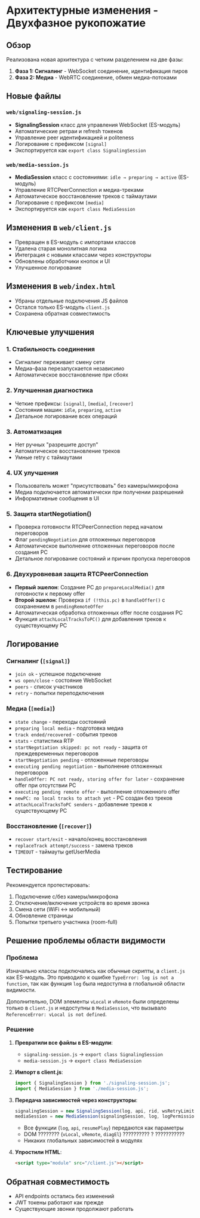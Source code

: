 # Архитектурные изменения - Двухфазное рукопожатие

## Обзор
Реализована новая архитектура с четким разделением на две фазы:
1. **Фаза 1: Сигналинг** - WebSocket соединение, идентификация пиров
2. **Фаза 2: Медиа** - WebRTC соединение, обмен медиа-потоками

## Новые файлы

### `web/signaling-session.js`
- **SignalingSession** класс для управления WebSocket (ES-модуль)
- Автоматические ретраи и refresh токенов
- Управление peer идентификацией и politeness
- Логирование с префиксом `[signal]`
- Экспортируется как `export class SignalingSession`

### `web/media-session.js`  
- **MediaSession** класс с состояниями: `idle → preparing → active` (ES-модуль)
- Управление RTCPeerConnection и медиа-треками
- Автоматическое восстановление треков с таймаутами
- Логирование с префиксом `[media]`
- Экспортируется как `export class MediaSession`

## Изменения в `web/client.js`
- Превращен в ES-модуль с импортами классов
- Удалена старая монолитная логика
- Интеграция с новыми классами через конструкторы
- Обновлены обработчики кнопок и UI
- Улучшенное логирование

## Изменения в `web/index.html`
- Убраны отдельные подключения JS файлов
- Остался только ES-модуль `client.js`
- Сохранена обратная совместимость

## Ключевые улучшения

### 1. Стабильность соединения
- Сигналинг переживает смену сети
- Медиа-фаза перезапускается независимо
- Автоматическое восстановление при сбоях

### 2. Улучшенная диагностика
- Четкие префиксы: `[signal]`, `[media]`, `[recover]`
- Состояния машин: `idle`, `preparing`, `active`
- Детальное логирование всех операций

### 3. Автоматизация
- Нет ручных "разрешите доступ"
- Автоматическое восстановление треков
- Умные retry с таймаутами

### 4. UX улучшения
- Пользователь может "присутствовать" без камеры/микрофона
- Медиа подключается автоматически при получении разрешений
- Информативные сообщения в UI

### 5. Защита startNegotiation()
- Проверка готовности RTCPeerConnection перед началом переговоров
- Флаг `pendingNegotiation` для отложенных переговоров
- Автоматическое выполнение отложенных переговоров после создания PC
- Детальное логирование состояний и причин пропуска переговоров

### 6. Двухуровневая защита RTCPeerConnection
- **Первый эшелон**: Создание PC до `prepareLocalMedia()` для готовности к первому offer
- **Второй эшелон**: Проверка `if (!this.pc)` в `handleOffer()` с сохранением в `pendingRemoteOffer`
- Автоматическая обработка отложенных offer после создания PC
- Функция `attachLocalTracksToPC()` для добавления треков к существующему PC

## Логирование

### Сигналинг (`[signal]`)
- `join ok` - успешное подключение
- `ws open/close` - состояние WebSocket
- `peers` - список участников
- `retry` - попытки переподключения

### Медиа (`[media]`)
- `state change` - переходы состояний
- `preparing local media` - подготовка медиа
- `track ended/recovered` - события треков
- `stats` - статистика RTP
- `startNegotiation skipped: pc not ready` - защита от преждевременных переговоров
- `startNegotiation pending` - отложенные переговоры
- `executing pending negotiation` - выполнение отложенных переговоров
- `handleOffer: PC not ready, storing offer for later` - сохранение offer при отсутствии PC
- `executing pending remote offer` - выполнение отложенного offer
- `newPC: no local tracks to attach yet` - PC создан без треков
- `attachLocalTracksToPC senders` - добавление треков к существующему PC

### Восстановление (`[recover]`)
- `recover start/exit` - начало/конец восстановления
- `replaceTrack attempt/success` - замена треков
- `TIMEOUT` - таймауты getUserMedia

## Тестирование
Рекомендуется протестировать:
1. Подключение с/без камеры/микрофона
2. Отключение/включение устройств во время звонка
3. Смена сети (WiFi ↔ мобильный)
4. Обновление страницы
5. Попытки третьего участника (room-full)

## Решение проблемы области видимости

### Проблема
Изначально классы подключались как обычные скрипты, а `client.js` как ES-модуль. Это приводило к ошибке `TypeError: log is not a function`, так как функция `log` была недоступна в глобальной области видимости.

Дополнительно, DOM элементы `vLocal` и `vRemote` были определены только в `client.js` и недоступны в `MediaSession`, что вызывало `ReferenceError: vLocal is not defined`.

### Решение
1. **Превратили все файлы в ES-модули**:
   - `signaling-session.js` → `export class SignalingSession`
   - `media-session.js` → `export class MediaSession`

2. **Импорт в client.js**:
   ```javascript
   import { SignalingSession } from './signaling-session.js';
   import { MediaSession } from './media-session.js';
   ```

3. **Передача зависимостей через конструкторы**:
   ```javascript
   signalingSession = new SignalingSession(log, api, rid, wsRetryLimit, wsRetryDelayMs);
   mediaSession = new MediaSession(signalingSession, log, logPermissionsInfo, resumePlay, debugSDP, vLocal, vRemote, diagEl);
   ```
   - Все функции (`log`, `api`, `resumePlay`) передаются как параметры
   - DOM ???????? (`vLocal`, `vRemote`, `diagEl`) ?????????? ? ???????????
   - Никаких глобальных зависимостей в модулях

4. **Упростили HTML**:
   ```html
   <script type="module" src="/client.js"></script>
   ```

## Обратная совместимость
- API endpoints остались без изменений
- JWT токены работают как прежде
- Существующие звонки продолжают работать
